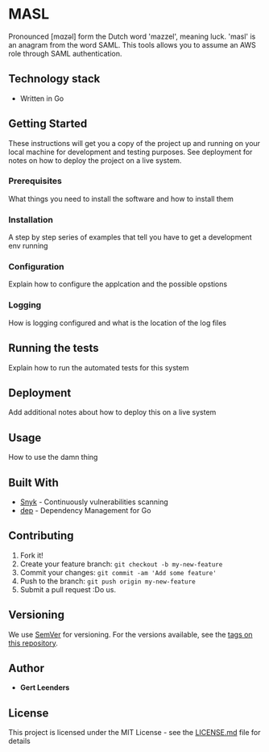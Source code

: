 # MASL
Pronounced [mɑzəl] form the Dutch word 'mazzel', meaning luck. 'masl' is an anagram from the word SAML.
This tools allows you to assume an AWS role through SAML authentication.

## Technology stack
- Written in Go

## Getting Started

These instructions will get you a copy of the project up and running on your local machine for development and testing purposes. See deployment for notes on how to deploy the project on a live system.

### Prerequisites

What things you need to install the software and how to install them

### Installation

A step by step series of examples that tell you have to get a development env running

### Configuration

Explain how to configure the applcation and the possible opstions

### Logging

How is logging configured and what is the location of the log files

## Running the tests

Explain how to run the automated tests for this system

## Deployment

Add additional notes about how to deploy this on a live system

## Usage

How to use the damn thing

## Built With

* [Snyk](https://snyk.io/) - Continuously vulnerabilities scanning
* [dep](https://golang.github.io/dep/) - Dependency Management for Go

## Contributing

1. Fork it!
2. Create your feature branch: `git checkout -b my-new-feature`
3. Commit your changes: `git commit -am 'Add some feature'`
4. Push to the branch: `git push origin my-new-feature`
5. Submit a pull request :Do us.

## Versioning

We use [SemVer](http://semver.org/) for versioning. For the versions available, see the [tags on this repository](https://github.com/your/project/tags). 

## Author

* **Gert Leenders**

## License

This project is licensed under the MIT License - see the [LICENSE.md](LICENSE.md) file for details
